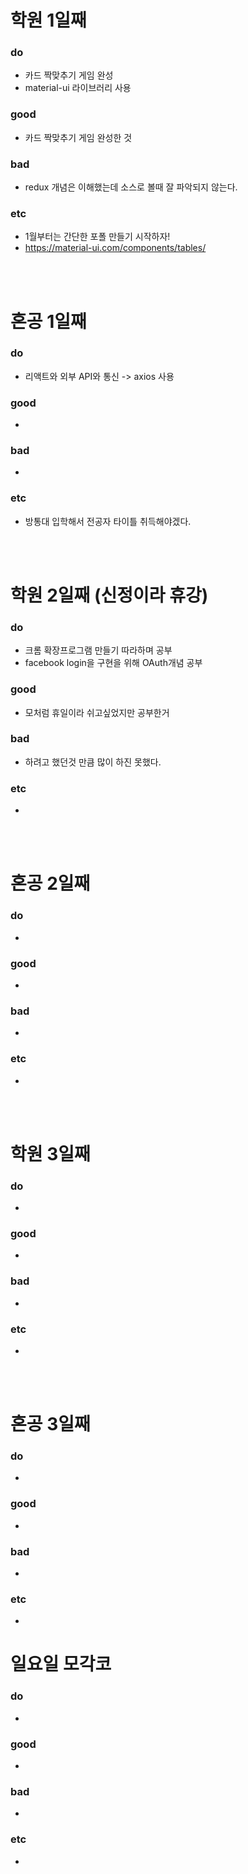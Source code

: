 
# 학원 1일째 
### do
- 카드 짝맞추기 게임 완성
- material-ui 라이브러리 사용

### good
- 카드 짝맞추기 게임 완성한 것

### bad
- redux 개념은 이해했는데 소스로 볼때 잘 파악되지 않는다.

### etc
- 1월부터는 간단한 포폴 만들기 시작하자!
- https://material-ui.com/components/tables/

<br /><br />

# 혼공 1일째 
### do
- 리액트와 외부 API와 통신 -> axios 사용

### good
- 

### bad
- 

### etc
- 방통대 입학해서 전공자 타이틀 취득해야겠다.

<br /><br />

# 학원 2일째 (신정이라 휴강)
### do
- 크롬 확장프로그램 만들기 따라하며 공부
- facebook login을 구현을 위해 OAuth개념 공부

### good
- 모처럼 휴일이라 쉬고싶었지만 공부한거

### bad
- 하려고 했던것 만큼 많이 하진 못했다.

### etc
- 

<br /><br />

# 혼공 2일째 
### do
-

### good
- 

### bad
- 

### etc
- 

<br /><br />

# 학원 3일째 
### do
-

### good
- 

### bad
- 

### etc
- 

<br /><br />

# 혼공 3일째 
### do
-

### good
- 

### bad
- 

### etc
- 

# 일요일 모각코
### do
-

### good
- 

### bad
- 

### etc
- 
<br /><br />